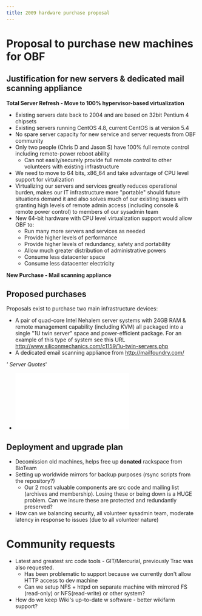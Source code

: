 ```yaml
---
title: 2009 hardware purchase proposal
---
```


Proposal to purchase new machines for OBF
=========================================

Justification for new servers & dedicated mail scanning appliance
-----------------------------------------------------------------

**Total Server Refresh - Move to 100% hypervisor-based virtualization**

-   Existing servers date back to 2004 and are based on 32bit Pentium 4
    chipsets
-   Existing servers running CentOS 4.8, current CentOS is at version
    5.4
-   No spare server capacity for new service and server requests from
    OBF community
-   Only two people (Chris D and Jason S) have 100% full remote control
    including remote-power reboot ability
    -   Can not easily/securely provide full remote control to other
        volunteers with existing infrastructure
-   We need to move to 64 bits, x86\_64 and take advantage of CPU level
    support for virtulization
-   Virtualizing our servers and services greatly reduces operational
    burden, makes our IT infrastructure more "portable" should future
    situations demand it and also solves much of our existing issues
    with granting high levels of remote admin access (including console
    & remote power control) to members of our sysadmin team
-   New 64-bit hardware with CPU level virtualization support would
    allow OBF to:
    -   Run many more servers and services as needed
    -   Provide higher levels of performance
    -   Provide higher levels of redundancy, safety and portability
    -   Allow much greater distribution of administrative powers
    -   Consume less datacenter space
    -   Consume less datacenter electricity

**New Purchase - Mail scanning appliance**

Proposed purchases
------------------

Proposals exist to purchase two main infrastructure devices:

-   A pair of quad-core Intel Nehalem server systems with 24GB RAM &
    remote management capability (including KVM) all packaged into a
    single "1U twin server" space and power-efficient package. For an
    example of this type of system see this URL
    <http://www.siliconmechanics.com/c1159/1u-twin-servers.php>
-   A dedicated email scanning appliance from <http://mailfoundry.com/>

*' Server Quotes*'

-   ![](Silicon_Mechanics_Quote_173894.pdf "fig:Silicon_Mechanics_Quote_173894.pdf")

Deployment and upgrade plan
---------------------------

-   Decomission old machines, helps free up **donated** rackspace from
    BioTeam
-   Setting up worldwide mirrors for backup purposes (rsync scripts from
    the repository?)
    -   Our 2 most valuable components are src code and mailing list
        (archives and membership). Losing these or being down is a
        HUGE problem. Can we insure these are protected and redundantly
        preserved?
-   How can we balancing security, all volunteer sysadmin team, moderate
    latency in response to issues (due to all volunteer nature)

Community requests
==================

-   Latest and greatest src code tools - GIT/Mercurial, previously Trac
    was also requested.
    -   Has been problematic to support because we currently don't allow
        HTTP access to dev machine
    -   Can we setup NFS + httpd on separate machine with mirrored
        FS (read-only) or NFS(read-write) or other system?
-   How do we keep Wiki's up-to-date w software - better wikifarm
    support?

